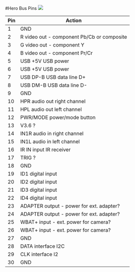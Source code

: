 #Hero Bus Pins
![](http://i.imgur.com/0tArBVY.jpg)

Pin|Action
---|-------
1  | GND
2  | R video out - component Pb/Cb or composite
3  | G video out - component Y
4  | B video out - component Pr/Cr
5  | USB +5V USB power
6  | USB +5V USB power
7  | USB DP-B USB data line D+
8  | USB DM-B USB data line D-
9  | GND
10 | HPR audio out right channel
11 | HPL audio out left channel
12 | PWR/MODE power/mode button
13 | V3.6 ?
14 | IN1R audio in right channel
15 | IN1L audio in left channel
16 | IR IN input IR receiver
17 | TRIG ?
18 | GND
19 | ID1 digital input
20 | ID2 digital input
21 | ID3 digital input
22 | ID4 digital input
23 | ADAPTER output - power for ext. adapter?
24 | ADAPTER output - power for ext. adapter?
25 | WBAT+ input - ext. power for camera?
26 | WBAT+ input - ext. power for camera?
27 | GND
28 | DATA interface I2C
29 | CLK interface I2
30 | GND
